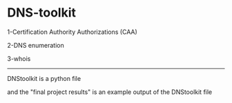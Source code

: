 # DNS-toolkit

1-Certification Authority Authorizations (CAA)

2-DNS enumeration

3-whois

----------------------------------------------------------------------------
DNStoolkit is a python file

and the "final project results" is an example output of the DNStoolkit file

